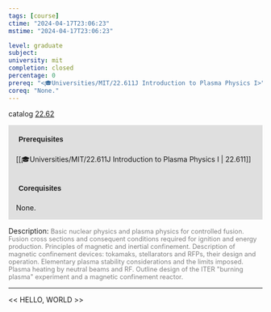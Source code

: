 ```yaml
---
tags: [course]
ctime: "2024-04-17T23:06:23"
mstime: "2024-04-17T23:06:23"

level: graduate
subject: 
university: mit
completion: closed
percentage: 0
prereq: "<🎓Universities/MIT/22.611J Introduction to Plasma Physics I>"
coreq: "None."
---
```


catalog [22.62](http://student.mit.edu/catalog/m22c.html#22.62)

<span style="display: block; padding: 15px; background-color: rgb(100, 100, 100, 0.2);"><font id="m_prereq2769_0" style="display: block; font-family: Arial, sans-serif; font-weight: bold; padding: 5px">Prerequisites</font><br><span id="prereq2769_0">[[🎓Universities/MIT/22.611J Introduction to Plasma Physics I | 22.611]]</span></span>
<span style="display: block; padding: 15px; background-color: rgb(100, 100, 100, 0.2);"><font id="m_coreq2769_0" style="display: block; font-family: Arial, sans-serif; font-weight: bold; padding: 5px">Corequisites</font><br><span id="coreq2769_0">None.</span></span>

<font style="">Description:</font>
<font style="color: grey; font-size: 0.8rem;">Basic nuclear physics and plasma physics for controlled fusion. Fusion cross sections and consequent conditions required for ignition and energy production. Principles of magnetic and inertial confinement. Description of magnetic confinement devices: tokamaks, stellarators and RFPs, their design and operation. Elementary plasma stability considerations and the limits imposed. Plasma heating by neutral beams and RF. Outline design of the ITER "burning plasma" experiment and a magnetic confinement reactor.</font>



---

<< HELLO, WORLD >>
